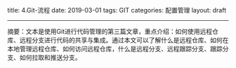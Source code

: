 title: 4.Git-流程
date: 2019-03-01
tags: GIT
categories: 配置管理
layout: draft

------

摘要：文本是使用Git进行代码管理的第三篇文章，重点介绍：如何使用远程仓库、远程分支进行代码的共享与集成。通过本文可以了解什么是远程仓库、如何在本地管理远程仓库、如何访问远程仓库，什么是远程分支、远程跟踪分支、跟踪分支、如何拉取和推送分支。

<!-- more -->